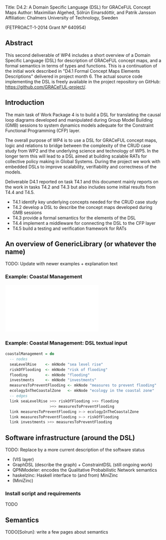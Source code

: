 Title:       D4.2: A Domain Specific Language (DSL) for GRACeFUL Concept Maps
Author:      Maximilian Algehed, Sólrún Einarsdóttir, and Patrik Jansson
Affiliation: Chalmers University of Technology, Sweden

(FETPROACT-1-2014 Grant Nº 640954)


## Abstract

This second deliverable of WP4 includes a short overview of a Domain
Specific Language (DSL) for description of GRACeFUL concept maps, and
a formal semantics in terms of types and functions. This is a
continuation of the initial work described in "D4.1 Formal Concept
Maps Elements Descriptions" delivered in project month 6. The actual
source code implementing the DSL is freely available in the project
repository on GitHub: https://github.com/GRACeFUL-project/.


## Introduction

The main task of Work Package 4 is to build a DSL for translating the
causal loop diagrams developed and manipulated during Group Model
Building (GMB) sessions to system dynamics models adequate for the
Constraint Functional Programming (CFP) layer.

The overall purpose of WP4 is to use a DSL for GRACeFUL concept maps,
logic and relations to bridge between the complexity of the CRUD case
study from WP2 and the underlying science and technology of WP5.  In
the longer term this will lead to a DSL aimed at building scalable
RATs for collective policy making in Global Systems.  During the
project we work with embedded DSLs to improve scalability,
verifiability and correctness of the models.

Deliverable D4.1 reported on task T4.1 and this document mainly
reports on the work in tasks T4.2 and T4.3 but also includes some
initial results from T4.4 and T4.5.

* T4.1 identify key underlying concepts needed for the CRUD case study
* T4.2 develop a DSL to describe the concept maps developed during GMB sessions
* T4.3 provide a formal semantics for the elements of the DSL
* T4.4 implement a middleware for connecting the DSL to the CFP layer
* T4.5 build a testing and verification framework for RATs

## An overview of GenericLibrary (or whatever the name)

TODO: Update with newer examples + explanation text

### Example: Coastal Management

![Coastal Management Example (Van Kouwen, 2007, p.68, Fig. 4.5)](../../2016-09/coastalManagement.pdf)

### Example: Coastal Management: DSL textual input

```Haskell
coastalManagement = do
  -- nodes
  seaLevelRise    <- mkNode "sea level rise"
  riskOfFlooding  <- mkNode "risk of flooding"
  flooding        <- mkNode "flooding"
  investments     <- mkNode "investments"
  measuresToPreventFlooding <- mkNode "measures to prevent flooding"
  ecologyInTheCoastalZone   <- mkNode "ecology in the coastal zone"
  -- edges
  link seaLevelRise >+> riskOfFlooding >+> flooding
                    >+> measuresToPreventFlooding
  link measuresToPreventFlooding >-> ecologyInTheCoastalZone
  link measuresToPreventFlooding >-> riskOfFlooding
  link investments >+> measuresToPreventFlooding
```

## Software infrastructure (around the DSL)

TODO: Replace by a more current description of the software status

* (VIS layer)
* GraphDSL (describe the graph) + ConstraintDSL (still ongoing work)
* QPNModeler: encodes the Qualitative Probabilistic Network semantics
* haskelzinc: Haskell interface to (and from) MiniZinc
* (MiniZinc)

### Install script and requirements

TODO

## Semantics

TODO[Solrun]: write a few pages about semantics
